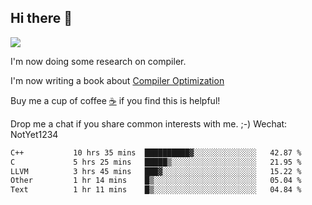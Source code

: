 


<!--
**liusy58/liusy58** is a ✨ _special_ ✨ repository because its `README.md` (this file) appears on your GitHub profile.

Here are some ideas to get you started:

- 🔭 I’m currently working on ...
- 🌱 I’m currently learning ...
- 👯 I’m looking to collaborate on ...
- 🤔 I’m looking for help with ...
- 💬 Ask me about ...
- 📫 How to reach me: ...
- 😄 Pronouns: ...
- ⚡ Fun fact: ...
-->
<!--
![](https://komarev.com/ghpvc/?username=liusy58&color=brightgreen&label=PROFILE+VIEWS)




- 🔭 I’m currently working on my .
- 📫 How to reach me:plz contact me by [email](liusy58@,ail2.sysu.edu.cn) or WeChat(LIUSIYU_58)
- 🏫 I'm an undergraduate in Sun-Yat-sen University majoring in the computer science. Expected to graduate in Spring 2021.
- 👯 I'm now interested in System such as OS, Compiler and Database. 
- 🤔 I’m looking for help with Database System.
-->

## Hi there 👋
![](https://komarev.com/ghpvc/?username=liusy58&color=brightgreen&label=PROFILE+VIEWS)



I'm now doing some research on compiler.

I'm now writing a book about [Compiler Optimization](https://github.com/liusy58/CompilerNotes) 

Buy me a cup of coffee [☕️](https://user-images.githubusercontent.com/45984215/202376581-4837a283-4812-4063-82bc-cc9c3101d3a5.jpg) if you find this is helpful!

Drop me a chat if you share common interests with me. ;-) Wechat: NotYet1234

 <!--START_SECTION:waka-->

```txt
C++           10 hrs 35 mins  ██████████▓░░░░░░░░░░░░░░   42.87 %
C             5 hrs 25 mins   █████▒░░░░░░░░░░░░░░░░░░░   21.95 %
LLVM          3 hrs 45 mins   ███▓░░░░░░░░░░░░░░░░░░░░░   15.22 %
Other         1 hr 14 mins    █▒░░░░░░░░░░░░░░░░░░░░░░░   05.04 %
Text          1 hr 11 mins    █▒░░░░░░░░░░░░░░░░░░░░░░░   04.84 %
```

<!--END_SECTION:waka-->
